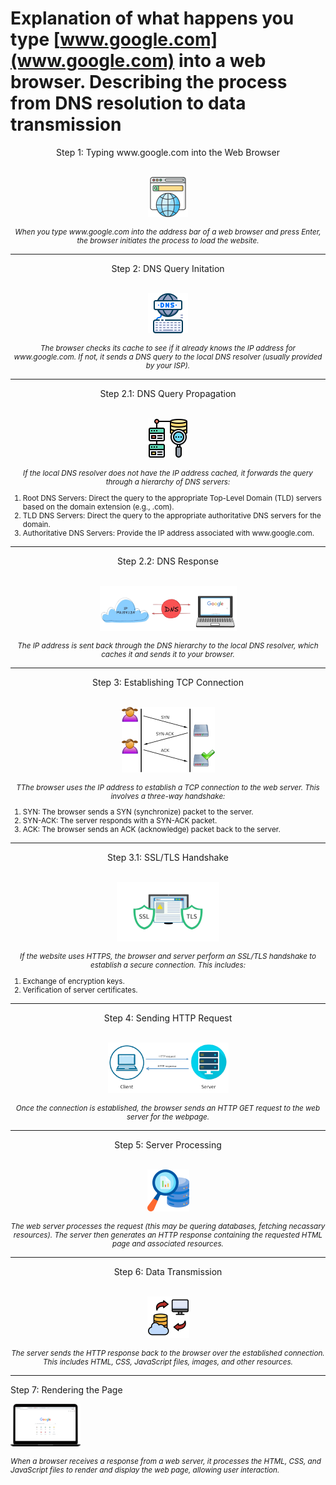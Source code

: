 # Explanation of what happens you type 	[www.google.com](www.google.com) into a web browser. Describing the process from DNS resolution to data transmission

<div style="text-align: center;">
  Step 1: Typing www.google.com into the Web Browser
<br></br>

![Web Browser Image](images/webbrowserpng.png)


<p style="font-size: smaller;"><em>When you type www.google.com into the address bar of a web browser and press Enter, the browser initiates the process to load the website.</em></p>

---

</div>

<div style="text-align: center;">
  Step 2: DNS Query Initation
<br></br>

![DNS Resolver Image](images/dnsresolver.png)

<p style="font-size: smaller;"><em>The browser checks its cache to see if it already knows the IP address for www.google.com. If not, it sends a DNS query to the local DNS resolver (usually provided by your ISP).</em></p>

---

</div>

<div style="text-align: center;">
  Step 2.1: DNS Query Propagation
<br></br>

![Web Browser Image](images/DNSquerypropagation.png)


<p style="font-size: smaller;"><em>If the local DNS resolver does not have the IP address cached, it forwards the query through a hierarchy of DNS servers:</em>
</div>

<ol style="font-size: smaller;">

<li> Root DNS Servers: Direct the query to the appropriate Top-Level Domain (TLD) servers based on the domain extension (e.g., .com). </li>

<li> TLD DNS Servers: Direct the query to the appropriate authoritative DNS servers for the domain. </li>

<li> Authoritative DNS Servers: Provide the IP address associated with www.google.com. </li>
</ol>


---

<div style="text-align: center;">
  Step 2.2: DNS Response
<br></br>

![Web Browser Image](images/DNSresponse.png)


<p style="font-size: smaller;"><em>The IP address is sent back through the DNS hierarchy to the local DNS resolver, which caches it and sends it to your browser.</em>
</div>

---

<div style="text-align: center;">
  Step 3: Establishing TCP Connection
<br></br>

![Web Browser Image](images/tcpconnection.png)


<p style="font-size: smaller;"><em>TThe browser uses the IP address to establish a TCP connection to the web server. This involves a three-way handshake:</em>
</div>

<ol style="font-size: smaller;">
    <li>SYN: The browser sends a SYN (synchronize) packet to the server.</li>
    <li>SYN-ACK: The server responds with a SYN-ACK  packet.</li>
    <li>ACK: The browser sends an ACK (acknowledge) packet back to the server.</li>
</ol>

---

<div style="text-align: center;">
  Step 3.1: SSL/TLS Handshake 
<br></br>

![Web Browser Image](images/SSLTLShandshake.png)


<p style="font-size: smaller;"><em>If the website uses HTTPS, the browser and server perform an SSL/TLS handshake to establish a secure connection. This includes:</em>
</div>

<ol style="font-size: smaller;">
    <li>Exchange of encryption keys.</li>
    <li>Verification of server certificates.</li>
</ol>

---

<div style="text-align: center;">
  Step 4: Sending HTTP Request
<br></br>

![Web Browser Image](images/HTTPGetRequest.png)


<p style="font-size: smaller;"><em>Once the connection is established, the browser sends an HTTP GET request to the web server for the webpage.</em>
</div>

---

<div style="text-align: center;">
  Step 5: Server Processing
<br></br>

![Web Browser Image](images/queryrequest.png)


<p style="font-size: smaller;"><em>The web server processes the request (this may be quering databases, fetching necassary resources). The server then generates an HTTP response containing the requested HTML page and associated resources.</em>
</div>

---
<div style="text-align: center;">
  Step 6: Data Transmission
<br></br>

![Web Browser Image](images/DataTransmission.png)


<p style="font-size: smaller;"><em>The server sends the HTTP response back to the browser over the established connection. This includes HTML, CSS, JavaScript files, images, and other resources.</em>
</div>

---

Step 7: Rendering the Page
  <br>

  ![Web Browser Image](images/renderingpage.png)

  <p style="font-size: smaller;"><em>When a browser receives a response from a web server, it processes the HTML, CSS, and JavaScript files to render and display the web page, allowing user interaction.</em></p>
  
</div>
